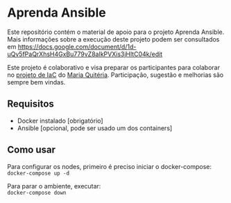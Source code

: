 # Aprenda Ansible

Este repositório contém o material de apoio para o projeto Aprenda Ansible. Mais informações sobre a execução deste projeto podem ser consultados em https://docs.google.com/document/d/1d-uQv5fPaQrXhsH4GxBu779vZ8aIkPVXis3jHltC04k/edit

Este projeto é colaborativo e visa preparar os participantes para colaborar no [projeto de IaC](https://github.com/DadosAbertosDeFeira/iac) do [Maria Quitéria](https://github.com/DadosAbertosDeFeira/maria-quiteria). Participação, sugestão e melhorias são sempre bem vindas.


## Requisitos
* Docker instalado [obrigatório]
* Ansible [opcional, pode ser usado um dos containers]

## Como usar
Para configurar os nodes, primeiro é preciso iniciar o docker-compose:  
`docker-compose up -d`

Para parar o ambiente, executar:   
`docker-compose down`
